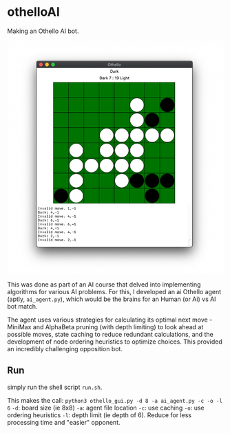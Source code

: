 # othelloAI
Making an Othello AI bot.

![screenshot](othelloAI.png)

This was done as part of an AI course that delved into implementing algorithms for various AI problems. For this, I developed an ai Othello agent (aptly, `ai_agent.py`), which would be the brains for an Human (or Ai) vs AI bot match.

The agent uses various strategies for calculating its optimal next move - MiniMax and AlphaBeta pruning (with depth limiting) to look ahead at possible moves, state caching to reduce redundant calculations, and the development of node ordering heuristics to optimize choices. This provided an incredibly challenging opposition bot.

## Run
simply run the shell script `run.sh`.

This makes the call:
`python3 othello_gui.py -d 8 -a ai_agent.py -c -o -l 6`
`-d`: board size (ie 8x8)
`-a`: agent file location
`-c`: use caching
`-o`: use ordering heuristics
`-l`: depth limit (ie depth of 6). Reduce for less processing time and "easier" opponent.
